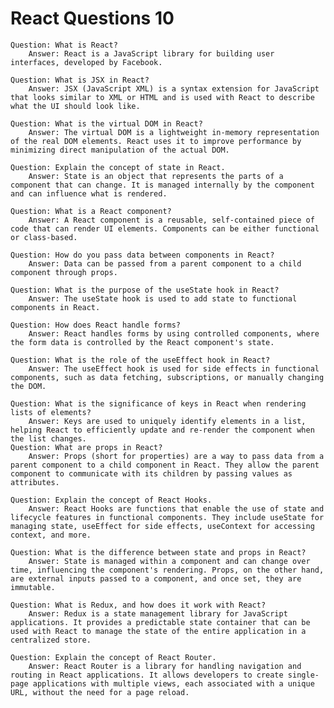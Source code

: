 # React Questions 10 

    Question: What is React?
        Answer: React is a JavaScript library for building user interfaces, developed by Facebook.

    Question: What is JSX in React?
        Answer: JSX (JavaScript XML) is a syntax extension for JavaScript that looks similar to XML or HTML and is used with React to describe what the UI should look like.

    Question: What is the virtual DOM in React?
        Answer: The virtual DOM is a lightweight in-memory representation of the real DOM elements. React uses it to improve performance by minimizing direct manipulation of the actual DOM.

    Question: Explain the concept of state in React.
        Answer: State is an object that represents the parts of a component that can change. It is managed internally by the component and can influence what is rendered.

    Question: What is a React component?
        Answer: A React component is a reusable, self-contained piece of code that can render UI elements. Components can be either functional or class-based.

    Question: How do you pass data between components in React?
        Answer: Data can be passed from a parent component to a child component through props.

    Question: What is the purpose of the useState hook in React?
        Answer: The useState hook is used to add state to functional components in React.

    Question: How does React handle forms?
        Answer: React handles forms by using controlled components, where the form data is controlled by the React component's state.

    Question: What is the role of the useEffect hook in React?
        Answer: The useEffect hook is used for side effects in functional components, such as data fetching, subscriptions, or manually changing the DOM.

    Question: What is the significance of keys in React when rendering lists of elements?
        Answer: Keys are used to uniquely identify elements in a list, helping React to efficiently update and re-render the component when the list changes.
    Question: What are props in React?
        Answer: Props (short for properties) are a way to pass data from a parent component to a child component in React. They allow the parent component to communicate with its children by passing values as attributes.

    Question: Explain the concept of React Hooks.
        Answer: React Hooks are functions that enable the use of state and lifecycle features in functional components. They include useState for managing state, useEffect for side effects, useContext for accessing context, and more.

    Question: What is the difference between state and props in React?
        Answer: State is managed within a component and can change over time, influencing the component's rendering. Props, on the other hand, are external inputs passed to a component, and once set, they are immutable.

    Question: What is Redux, and how does it work with React?
        Answer: Redux is a state management library for JavaScript applications. It provides a predictable state container that can be used with React to manage the state of the entire application in a centralized store.

    Question: Explain the concept of React Router.
        Answer: React Router is a library for handling navigation and routing in React applications. It allows developers to create single-page applications with multiple views, each associated with a unique URL, without the need for a page reload.